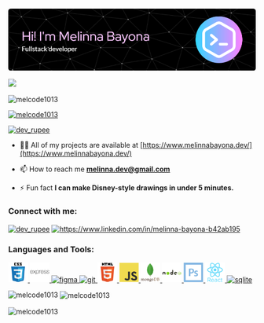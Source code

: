 ![Header](./github-header-image.png)


![](https://github-readme-codewars-stats.herokuapp.com/api/?username=[MelCode1013]&badge&name_only)

<p align="left"> <img src="https://komarev.com/ghpvc/?username=melcode1013&label=Profile%20views&color=0e75b6&style=flat" alt="melcode1013" /> </p>

<p align="left"> <a href="https://github.com/ryo-ma/github-profile-trophy"><img src="https://github-profile-trophy.vercel.app/?username=melcode1013" alt="melcode1013" /></a> </p>

<p align="left"> <a href="https://twitter.com/dev_rupee" target="blank"><img src="https://img.shields.io/twitter/follow/dev_rupee?logo=twitter&style=for-the-badge" alt="dev_rupee" /></a> </p>

- 👨‍💻 All of my projects are available at [https://www.melinnabayona.dev/](https://www.melinnabayona.dev/)

- 📫 How to reach me **melinna.dev@gmail.com**

- ⚡ Fun fact **I can make Disney-style drawings in under 5 minutes.**

<h3 align="left">Connect with me:</h3>
<p align="left">
<a href="https://twitter.com/dev_rupee" target="blank"><img align="center" src="https://raw.githubusercontent.com/rahuldkjain/github-profile-readme-generator/master/src/images/icons/Social/twitter.svg" alt="dev_rupee" height="30" width="40" /></a>
<a href="https://linkedin.com/in/https://www.linkedin.com/in/melinna-bayona-b42ab195" target="blank"><img align="center" src="https://raw.githubusercontent.com/rahuldkjain/github-profile-readme-generator/master/src/images/icons/Social/linked-in-alt.svg" alt="https://www.linkedin.com/in/melinna-bayona-b42ab195" height="30" width="40" /></a>
</p>

<h3 align="left">Languages and Tools:</h3>
<p align="left"> <a href="https://www.w3schools.com/css/" target="_blank" rel="noreferrer"> <img src="https://raw.githubusercontent.com/devicons/devicon/master/icons/css3/css3-original-wordmark.svg" alt="css3" width="40" height="40"/> </a> <a href="https://expressjs.com" target="_blank" rel="noreferrer"> <img src="https://raw.githubusercontent.com/devicons/devicon/master/icons/express/express-original-wordmark.svg" alt="express" width="40" height="40"/> </a> <a href="https://www.figma.com/" target="_blank" rel="noreferrer"> <img src="https://www.vectorlogo.zone/logos/figma/figma-icon.svg" alt="figma" width="40" height="40"/> </a> <a href="https://git-scm.com/" target="_blank" rel="noreferrer"> <img src="https://www.vectorlogo.zone/logos/git-scm/git-scm-icon.svg" alt="git" width="40" height="40"/> </a> <a href="https://www.w3.org/html/" target="_blank" rel="noreferrer"> <img src="https://raw.githubusercontent.com/devicons/devicon/master/icons/html5/html5-original-wordmark.svg" alt="html5" width="40" height="40"/> </a> <a href="https://developer.mozilla.org/en-US/docs/Web/JavaScript" target="_blank" rel="noreferrer"> <img src="https://raw.githubusercontent.com/devicons/devicon/master/icons/javascript/javascript-original.svg" alt="javascript" width="40" height="40"/> </a> <a href="https://www.mongodb.com/" target="_blank" rel="noreferrer"> <img src="https://raw.githubusercontent.com/devicons/devicon/master/icons/mongodb/mongodb-original-wordmark.svg" alt="mongodb" width="40" height="40"/> </a> <a href="https://nodejs.org" target="_blank" rel="noreferrer"> <img src="https://raw.githubusercontent.com/devicons/devicon/master/icons/nodejs/nodejs-original-wordmark.svg" alt="nodejs" width="40" height="40"/> </a> <a href="https://www.photoshop.com/en" target="_blank" rel="noreferrer"> <img src="https://raw.githubusercontent.com/devicons/devicon/master/icons/photoshop/photoshop-line.svg" alt="photoshop" width="40" height="40"/> </a> <a href="https://reactjs.org/" target="_blank" rel="noreferrer"> <img src="https://raw.githubusercontent.com/devicons/devicon/master/icons/react/react-original-wordmark.svg" alt="react" width="40" height="40"/> </a> <a href="https://www.sqlite.org/" target="_blank" rel="noreferrer"> <img src="https://www.vectorlogo.zone/logos/sqlite/sqlite-icon.svg" alt="sqlite" width="40" height="40"/> </a> </p>

<p><img align="left" src="https://github-readme-stats.vercel.app/api/top-langs?username=melcode1013&show_icons=true&locale=en&layout=compact" alt="melcode1013" /></p>

<p>&nbsp;<img align="center" src="https://github-readme-stats.vercel.app/api?username=melcode1013&show_icons=true&locale=en" alt="melcode1013" /></p>

<p><img align="center" src="https://github-readme-streak-stats.herokuapp.com/?user=melcode1013&" alt="melcode1013" /></p>


<!--
**MelCode1013/MelCode1013** is a ✨ _special_ ✨ repository because its `README.md` (this file) appears on your GitHub profile.

Here are some ideas to get you started:

- 🔭 I’m currently working on ...
- 🌱 I’m currently learning ...
- 👯 I’m looking to collaborate on ...
- 🤔 I’m looking for help with ...
- 💬 Ask me about ...
- 📫 How to reach me: ...
- 😄 Pronouns: ...
- ⚡ Fun fact: ...
-->
